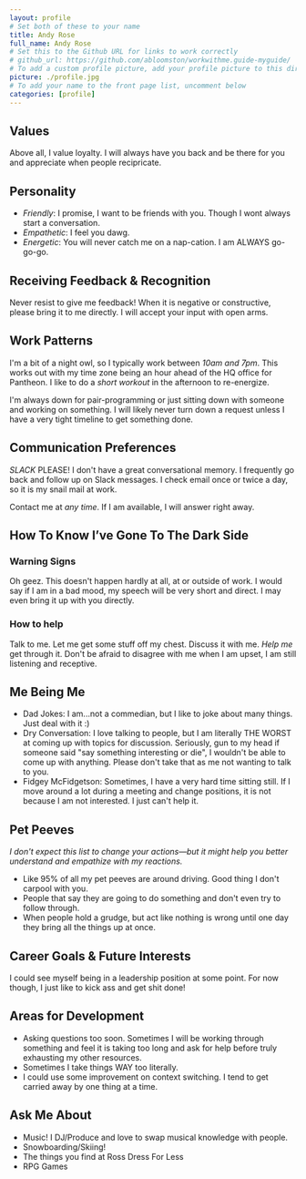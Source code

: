 ```yaml
---
layout: profile
# Set both of these to your name
title: Andy Rose
full_name: Andy Rose
# Set this to the Github URL for links to work correctly
# github_url: https://github.com/abloomston/workwithme.guide-myguide/
# To add a custom profile picture, add your profile picture to this directory, update, and uncomment the relative link below.
picture: ./profile.jpg
# To add your name to the front page list, uncomment below
categories: [profile]
---
```


## Values

Above all, I value loyalty. I will always have you back and be there for you and appreciate when people recipricate. 

## Personality

* *Friendly*: I promise, I want to be friends with you. Though I wont always start a conversation. 
* *Empathetic*: I feel you dawg. 
* *Energetic*: You will never catch me on a nap-cation. I am ALWAYS go-go-go. 

## Receiving Feedback & Recognition

Never resist to give me feedback! When it is negative or constructive, please bring it to me directly. I will accept your input with open arms. 

## Work Patterns

I'm a bit of a night owl, so I typically work between *10am and 7pm*. This works out with my time zone being an hour ahead of the HQ office for Pantheon. I like to do a *short workout* in the afternoon to re-energize. 

I'm always down for pair-programming or just sitting down with someone and working on something. I will likely never turn down a request unless I have a very tight timeline to get something done. 

## Communication Preferences

*SLACK* PLEASE! I don't have a great conversational memory. I frequently go back and follow up on Slack messages. I check email once or twice a day, so it is my snail mail at work. 

Contact me at *any time*. If I am available, I will answer right away. 

## How To Know I’ve Gone To The Dark Side

### Warning Signs

Oh geez. This doesn't happen hardly at all, at or outside of work. I would say if I am in a bad mood, my speech will be very short and direct. I may even bring it up with you directly.

### How to help

Talk to me. Let me get some stuff off my chest. Discuss it with me. *Help me* get through it.
Don't be afraid to disagree with me when I am upset, I am still listening and receptive. 

## Me Being Me

* Dad Jokes: I am...not a commedian, but I like to joke about many things. Just deal with it :) 
* Dry Conversation: I love talking to people, but I am literally THE WORST at coming up with topics for discussion. Seriously, gun to my head if someone said "say something interesting or die", I wouldn't be able to come up with anything. Please don't take that as me not wanting to talk to you.
* Fidgey McFidgetson: Sometimes, I have a very hard time sitting still. If I move around a lot during a meeting and change positions, it is not because I am not interested. I just can't help it. 

## Pet Peeves

_I don't expect this list to change your actions—but it might help you better understand and empathize with my
reactions._

* Like 95% of all my pet peeves are around driving. Good thing I don't carpool with you.
* People that say they are going to do something and don't even try to follow through.
* When people hold a grudge, but act like nothing is wrong until one day they bring all the things up at once.

## Career Goals & Future Interests

I could see myself being in a leadership position at some point. For now though, I just like to kick ass and get shit done!

## Areas for Development

* Asking questions too soon. Sometimes I will be working through something and feel it is taking too long and ask for help before truly exhausting my other resources.
* Sometimes I take things WAY too literally.
* I could use some improvement on context switching. I tend to get carried away by one thing at a time.

## Ask Me About

* Music! I DJ/Produce and love to swap musical knowledge with people. 
* Snowboarding/Skiing!
* The things you find at Ross Dress For Less
* RPG Games